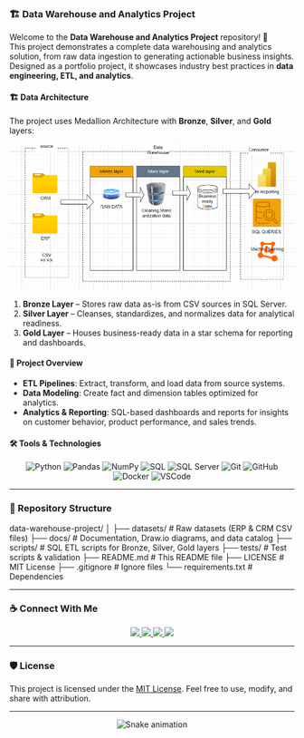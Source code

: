### 🏗️ Data Warehouse and Analytics Project

Welcome to the **Data Warehouse and Analytics Project** repository! 🚀  
This project demonstrates a complete data warehousing and analytics solution, from raw data ingestion to generating actionable business insights. Designed as a portfolio project, it showcases industry best practices in **data engineering, ETL, and analytics**.

#### 🏗️ Data Architecture

The project uses Medallion Architecture with **Bronze**, **Silver**, and **Gold** layers:

![Data Architecture](docs/data_architecture.png)

1. **Bronze Layer** – Stores raw data as-is from CSV sources in SQL Server.  
2. **Silver Layer** – Cleanses, standardizes, and normalizes data for analytical readiness.  
3. **Gold Layer** – Houses business-ready data in a star schema for reporting and dashboards.  

#### 📖 Project Overview

- **ETL Pipelines**: Extract, transform, and load data from source systems.  
- **Data Modeling**: Create fact and dimension tables optimized for analytics.  
- **Analytics & Reporting**: SQL-based dashboards and reports for insights on customer behavior, product performance, and sales trends.  

#### 🛠️ Tools & Technologies

<div align="center">
  <img src="https://cdn.jsdelivr.net/gh/devicons/devicon/icons/python/python-original.svg" height="40" alt="Python" />
  <img src="https://cdn.jsdelivr.net/gh/devicons/devicon/icons/pandas/pandas-original.svg" height="40" alt="Pandas" />
  <img src="https://cdn.jsdelivr.net/gh/devicons/devicon/icons/numpy/numpy-original.svg" height="40" alt="NumPy" />
  <img src="https://cdn.jsdelivr.net/gh/devicons/devicon/icons/sqlite/sqlite-original.svg" height="40" alt="SQL" />
  <img src="https://cdn.jsdelivr.net/gh/devicons/devicon/icons/microsoftsqlserver/microsoftsqlserver-plain.svg" height="40" alt="SQL Server" />
  <img src="https://cdn.jsdelivr.net/gh/devicons/devicon/icons/git/git-original.svg" height="40" alt="Git" />
  <img src="https://cdn.jsdelivr.net/gh/devicons/devicon/icons/github/github-original.svg" height="40" alt="GitHub" />
  <img src="https://cdn.jsdelivr.net/gh/devicons/devicon/icons/docker/docker-original.svg" height="40" alt="Docker" />
  <img src="https://cdn.jsdelivr.net/gh/devicons/devicon/icons/vscode/vscode-original.svg" height="40" alt="VSCode" />
</div>

---

### 📂 Repository Structure
data-warehouse-project/
│
├── datasets/ # Raw datasets (ERP & CRM CSV files)
├── docs/ # Documentation, Draw.io diagrams, and data catalog
├── scripts/ # SQL ETL scripts for Bronze, Silver, Gold layers
├── tests/ # Test scripts & validation
├── README.md # This README file
├── LICENSE # MIT License
├── .gitignore # Ignore files
└── requirements.txt # Dependencies


---

### ☕ Connect With Me

<div align="center">
  <a href="mailto:ayandadlulane1@students.wits.ac.za">
    <img src="https://img.shields.io/badge/Email%20Me-D14836?style=for-the-badge&logo=gmail&logoColor=white" height="35" />
  </a>
  <a href="https://www.linkedin.com/in/ayanda-dlulane-27345b359" target="_blank">
    <img src="https://img.shields.io/badge/LinkedIn-0077B5?style=for-the-badge&logo=linkedin&logoColor=white" height="35" />
  </a>
  <a href="https://www.kaggle.com" target="_blank">
    <img src="https://img.shields.io/badge/Kaggle-20BEFF?style=for-the-badge&logo=kaggle&logoColor=white" height="35" />
  </a>
  <a href="https://github.com/ayandadlulane" target="_blank">
    <img src="https://img.shields.io/badge/GitHub-000000?style=for-the-badge&logo=github&logoColor=white" height="35" />
  </a>
</div>

---

### 🛡️ License

This project is licensed under the [MIT License](LICENSE). Feel free to use, modify, and share with attribution.

---

<div align="center">
  <img src="https://raw.githubusercontent.com/ayandadlulane/ayandadlulane/output/snake.svg" alt="Snake animation" />
</div>

